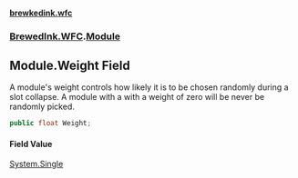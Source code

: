 #### [brewkedink.wfc](index.md 'index')
### [BrewedInk.WFC](BrewedInk_WFC.md 'BrewedInk.WFC').[Module](Module.md 'BrewedInk.WFC.Module')
## Module.Weight Field
A module's weight controls how likely it is to be chosen randomly during a slot collapse. A module with a with a weight of zero will be never be randomly picked.  
```csharp
public float Weight;
```
#### Field Value
[System.Single](https://docs.microsoft.com/en-us/dotnet/api/System.Single 'System.Single')
